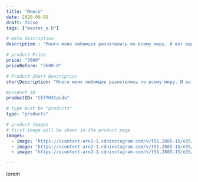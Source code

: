 ```yaml
---
title: "Много"
date: 2020-09-09
draft: false
tags: ["master_e.b"]

# meta description
description : "Много моих любимцев разлетелись по всему миру. И вот еще одна красавица вышла из под пера. Ее кожа еще не просохла от неоновой краски, но она уже готова отправи"

# product Price
price: "3000"
priceBefore: "3600.0"

# Product Short Description
shortDescription: "Много моих любимцев разлетелись по всему миру. И вот еще одна красавица вышла из под пера. Ее кожа еще не просохла от неоновой краски, но она уже готова отправиться покорять мир. Приезжайте 11.09.2020 на день города Пятигорска в парк Победы, и вы увидите ее дебют. В честь 240 годовщины г.Пятигорска любой желающий сможет сфотографироваться на память с многими имеющимися драконами (чьи фото неуспеваю выложить) Мы ждем Вас!!!"

#product ID
productID: "CE7TH3tpLdu"

# type must be "products"
type: "products"

# product Images
# first image will be shown in the product page
images:
  - image: "https://scontent-arn2-1.cdninstagram.com/v/t51.2885-15/e35/118939085_761453557977035_9197901329493860780_n.jpg?_nc_ht=scontent-arn2-1.cdninstagram.com&_nc_cat=111&_nc_ohc=MjOGVL-0mEcAX8sSsFw&se=7&tp=1&oh=80a0c00b19179788112e5ac3e980bc20&oe=605E15F7&ig_cache_key=MjM5NDU5MTcyNTcwMzQxNTQ4Mg%3D%3D.2"
  - image: "https://scontent-arn2-1.cdninstagram.com/v/t51.2885-15/e35/118974259_321332779313865_233283190433887213_n.jpg?_nc_ht=scontent-arn2-1.cdninstagram.com&_nc_cat=109&_nc_ohc=f1PDVSB5aKkAX-0cYNq&se=7&tp=1&oh=b69d68ee228d81f1af5dfcea8a7bf83b&oe=605ED839&ig_cache_key=MjM5NDU5MTcyNTY5NTE0ODQ2MQ%3D%3D.2"
  - image: "https://scontent-arn2-1.cdninstagram.com/v/t51.2885-15/e35/118985005_119438036355069_6731441695022063981_n.jpg?_nc_ht=scontent-arn2-1.cdninstagram.com&_nc_cat=109&_nc_ohc=MvajZGyAI3EAX8DjXY-&se=7&tp=1&oh=64505b95403b35abe88345c6eff289c5&oe=605FB6EC&ig_cache_key=MjM5NDU5MTcyNTcxMjA0MTg4OQ%3D%3D.2"

---
```

lorem
